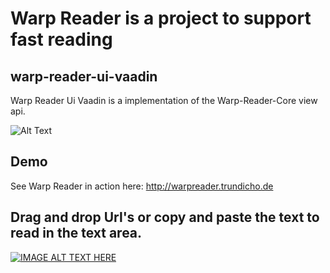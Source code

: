 # Warp Reader is a project to support fast reading

## warp-reader-ui-vaadin
Warp Reader Ui Vaadin is a implementation of the Warp-Reader-Core view api.

![Alt Text](http://www.warpreader.trundicho.de/WarpReader.gif)


## Demo
See Warp Reader in action here:
http://warpreader.trundicho.de

## Drag and drop Url's or copy and paste the text to read in the text area.
[![IMAGE ALT TEXT HERE](http://img.youtube.com/vi/DlbKjgIBs-k/0.jpg)](http://www.youtube.com/watch?v=DlbKjgIBs-k)
